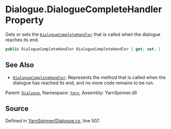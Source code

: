 # Dialogue.DialogueCompleteHandler Property

Gets or sets the [`DialogueCompleteHandler`](/api/csharp/yarn/dialoguecompletehandler.md)
that is called when the dialogue reaches its end.


```csharp
public DialogueCompleteHandler DialogueCompleteHandler { get; set; }
```



## See Also
* [`DialogueCompleteHandler`](/api/csharp/yarn/dialoguecompletehandler.md): 
Represents the method that is called when the dialogue has reached
its end, and no more code remains to be run.

<div class="class-metadata">

Parent: [`Dialogue`](/api/csharp/yarn/dialogue.md), Namespace: [`Yarn`](/api/csharp/yarn/README.md), Assembly: YarnSpinner.dll
</div>

## Source
Defined in [YarnSpinner/Dialogue.cs](https://github.com/YarnSpinnerTool/YarnSpinner//blob/develop/YarnSpinner/Dialogue.cs#L507), line 507.
